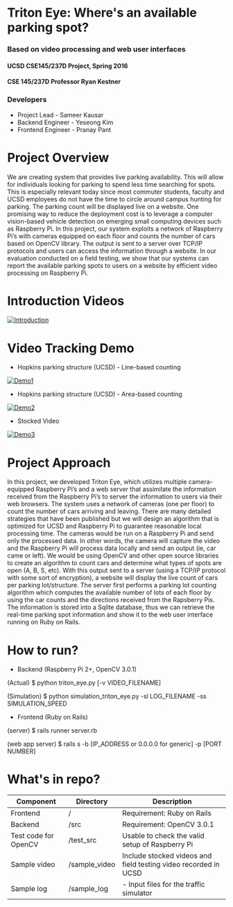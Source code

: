 Triton Eye: Where's an available parking spot?
==============================================
### Based on video processing and web user interfaces
#### UCSD CSE145/237D Project, Spring 2016
#### CSE 145/237D Professor Ryan Kestner

### Developers
* Project Lead  - Sameer Kausar
* Backend Engineer - Yeseong Kim
* Frontend Engineer - Pranay Pant

Project Overview
================
We are creating system that provides live parking availability. This will allow for individuals looking for parking to spend less time searching for spots. This is especially relevant today since most commuter students, faculty and UCSD employees do not have the time to circle around campus hunting for parking. The parking count will be displayed live on a website. One promising way to reduce the deployment cost is to leverage a computer vision-based vehicle detection on emerging small computing devices such as Raspberry Pi. In this project, our system exploits a network of Raspberry Pi’s with cameras equipped on each floor and counts the number of cars based on OpenCV library. The output is sent to a server over TCP/IP protocols and users can access the information through a website. In our evaluation conducted on a field testing, we show that our systems can report the available parking spots to users on a website by efficient video processing on Raspberry Pi.

Introduction Videos
===================

[![Introduction](http://img.youtube.com/vi/lXNUYxQ7uBQ/0.jpg)](https://www.youtube.com/watch?v=lXNUYxQ7uBQ)

Video Tracking Demo
===================
* Hopkins parking structure (UCSD) - Line-based counting

[![Demo1](http://img.youtube.com/vi/LINH5eP4T3M/0.jpg)](https://www.youtube.com/watch?v=LINH5eP4T3M)

* Hopkins parking structure (UCSD) - Area-based counting

[![Demo2](http://img.youtube.com/vi/K-KsFMKGvdQ/0.jpg)](https://www.youtube.com/watch?v=K-KsFMKGvdQ)

* Stocked Video

[![Demo3](http://img.youtube.com/vi/7UajWzdm_yg/0.jpg)](https://www.youtube.com/watch?v=7UajWzdm_yg)


Project Approach
================
In this project, we developed Triton Eye, which utilizes multiple camera-equipped Raspberry Pi’s and a web server that assimilate the information received from the Raspberry Pi’s to server the information to users via their web browsers. The system uses a network of cameras (one per floor) to count the number of cars arriving and leaving. There are many detailed strategies that have been published but we will design an algorithm that is optimized for UCSD and Raspberry Pi to guarantee reasonable local processing time. The cameras would be run on a Raspberry Pi and send only the processed data. In other words, the camera will capture the video and the Raspberry Pi will process data locally and send an output (ie, car came or left). We would be using OpenCV and other open source libraries to create an algorithm to count cars and determine what types of spots are open (A, B, S, etc). With this output sent to a server (using a TCP/IP protocol with some sort of encryption), a website will display the live count of cars per parking lot/structure. The server first performs a parking lot counting algorithm which computes the available number of lots of each floor by using the car counts and the directions received from the Rapsberry Pis. The information is stored into a Sqlite database, thus we can retrieve the real-time parking spot information and show it to the web user interface running on Ruby on Rails.


How to run?
===========
* Backend (Raspberry Pi 2+, OpenCV 3.0.1)

(Actual) $ python triton_eye.py [-v VIDEO_FILENAME]

(Simulation) $ python simulation_triton_eye.py -sl LOG_FILENAME -ss SIMULATION_SPEED

* Frontend (Ruby on Rails)

(server) $ rails runner server.rb

(web app server) $ rails s -b [IP_ADDRESS or 0.0.0.0 for generic] -p [PORT NUMBER]

What's in repo?
===============

| Component        | Directory           | Description  |
| ---------------- |-------------------| ------------|
| Frontend      | / | Requirement: Ruby on Rails |
| Backend      | /src      |   Requirement: OpenCV 3.0.1 |
| Test code for OpenCV | /test_src      |    Usable to check the valid setup of Raspberry Pi |
| Sample video | /sample_video | Include stocked videos and field testing video recorded in UCSD |
| Sample log | /sample_log | - Input files for the traffic simulator |
